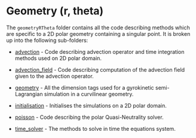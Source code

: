 # Geometry (r, theta)

The `geometryRTheta` folder contains all the code describing methods which are specific to a 2D polar geometry containing a singular point. It is broken up into the following sub-folders:

- [advection](./advection/README.md) - Code describing advection operator and time integration methods used on 2D polar domain.

- [advection\_field](./advection_field/README.md) - Code describing computation of the advection field given to the advection operator.

- [geometry](./geometry/README.md) - All the dimension tags used for a gyrokinetic semi-Lagrangian simulation in a curvilinear geometry.

- [initialisation](./initialisation/README.md) - Initialises the simulations on a 2D polar domain.

- [poisson](./poisson/README.md) - Code describing the polar Quasi-Neutrality solver.

- [time\_solver](./time_solver/README.md) - The methods to solve in time the equations system.
